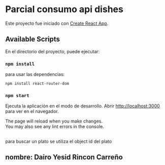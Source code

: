 # Parcial consumo api dishes

Este proyecto fue iniciado con [Create React App](https://github.com/facebook/create-react-app).

## Available Scripts

En el directorio del proyecto, puede ejecutar:
### `npm install`
para usar las dependencias: 

`npm install react-router-dom`
### `npm start`

Ejecuta la aplicación en el modo de desarrollo.
Abrir [http://localhost:3000](http://localhost:3000) para ver en el navegador.

The page will reload when you make changes.\
You may also see any lint errors in the console.
## 
para buscar un plato se utiliza el object id del plato

## nombre: Dairo Yesid Rincon Carreño